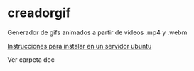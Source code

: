 # creadorgif
Generador de gifs animados a partir de videos .mp4 y .webm

[Instrucciones para instalar en un servidor ubuntu](docs/instalar.md)

Ver carpeta doc


